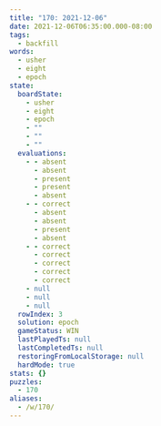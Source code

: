 ```yaml
---
title: "170: 2021-12-06"
date: 2021-12-06T06:35:00.000-08:00
tags:
  - backfill
words:
  - usher
  - eight
  - epoch
state:
  boardState:
    - usher
    - eight
    - epoch
    - ""
    - ""
    - ""
  evaluations:
    - - absent
      - absent
      - present
      - present
      - absent
    - - correct
      - absent
      - absent
      - present
      - absent
    - - correct
      - correct
      - correct
      - correct
      - correct
    - null
    - null
    - null
  rowIndex: 3
  solution: epoch
  gameStatus: WIN
  lastPlayedTs: null
  lastCompletedTs: null
  restoringFromLocalStorage: null
  hardMode: true
stats: {}
puzzles:
  - 170
aliases:
  - /w/170/
---
```

<!-- more -->
